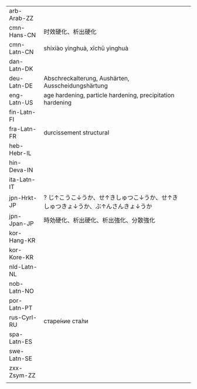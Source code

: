 | | | |
|-|-|-|
| arb-Arab-ZZ |  |  |
| cmn-Hans-CN | 时效硬化、析出硬化 |  |
| cmn-Latn-CN | shíxiào yìnghuà, xīchū yìnghuà |  |
| dan-Latn-DK |  |  |
| deu-Latn-DE | Abschreckalterung, Aushärten, Ausscheidungshärtung |  |
| eng-Latn-US | age hardening, particle hardening, precipitation hardening |  |
| fin-Latn-FI |  |  |
| fra-Latn-FR | durcissement structural |  |
| heb-Hebr-IL |  |  |
| hin-Deva-IN |  |  |
| ita-Latn-IT |  |  |
| jpn-Hrkt-JP | ? じ↑こうこ↓うか、せ↑きしゅつこ↓うか、せ↑きしゅつきょ↓うか、ぶ↑んさんきょ↓うか |  |
| jpn-Jpan-JP | 時効硬化、析出硬化、析出強化、分散強化 |  |
| kor-Hang-KR |  |  |
| kor-Kore-KR |  |  |
| nld-Latn-NL |  |  |
| nob-Latn-NO |  |  |
| por-Latn-PT |  |  |
| rus-Cyrl-RU | старе́ние ста́ли |  |
| spa-Latn-ES |  |  |
| swe-Latn-SE |  |  |
| zxx-Zsym-ZZ |  |  |
|  |  |  |
